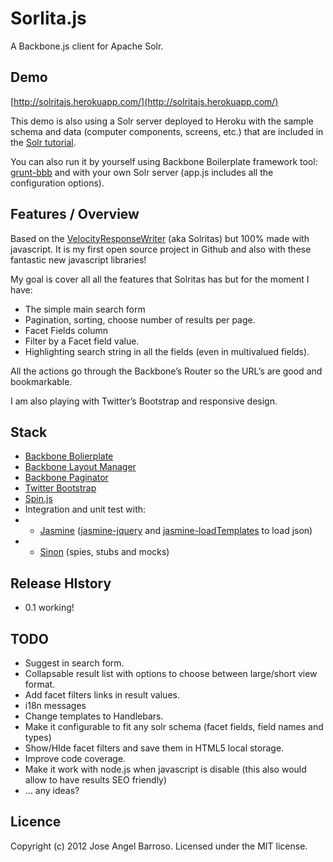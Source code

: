 Sorlita.js
==========

A Backbone.js client for Apache Solr. 

## Demo

[http://solritajs.herokuapp.com/](http://solritajs.herokuapp.com/)

This demo is also using a Solr server deployed to Heroku with the sample schema and data (computer components, screens, etc.) that are included in the [Solr tutorial](http://lucene.apache.org/solr/4_0_0/tutorial.html).

You can also run it by yourself using Backbone Boilerplate framework tool: [grunt-bbb](http://github.com/backbone-boilerplate/grunt-bbb) and with your own Solr server (app.js includes all the configuration options).

## Features / Overview

Based on the [VelocityResponseWriter](http://wiki.apache.org/solr/VelocityResponseWriter) (aka Solritas) but 100% made with javascript. It is my first open source project in Github and also with these fantastic new javascript libraries! 

My goal is cover all all the features that Solritas has but for the moment I have:
* The simple main search form
* Pagination, sorting, choose number of results per page.
* Facet Fields column
* Filter by a Facet field value.
* Highlighting search string in all the fields (even in multivalued fields).

All the actions go through the Backbone’s Router so the URL’s are good and bookmarkable.

I am also playing with Twitter’s Bootstrap and responsive design.

## Stack

* [Backbone Bolierplate](https://github.com/backbone-boilerplate/)
* [Backbone Layout Manager](https://github.com/tbranyen/backbone.layoutmanager)
* [Backbone Paginator](https://github.com/addyosmani/backbone.paginator)
* [Twitter Bootstrap](http://twitter.github.com/bootstrap/)
* [Spin.js](https://github.com/fgnass/spin.js)
* Integration and unit test with:
* * [Jasmine](http://pivotal.github.com/jasmine/) ([jasmine-jquery](https://github.com/velesin/jasmine-jquery) and  [jasmine-loadTemplates](https://gist.github.com/1359867) to load json)
* * [Sinon](http://sinonjs.org/) (spies, stubs and mocks)

## Release HIstory

* 0.1 working!

## TODO

* Suggest in search form.
* Collapsable result list with options to choose between large/short view format.
* Add facet filters links in result values.
* i18n messages
* Change templates to Handlebars.
* Make it configurable to fit any solr schema (facet fields, field names and types) 
* Show/HIde facet filters and save them in HTML5 local storage.
* Improve code coverage.
* Make it work with node.js when javascript is disable (this also would allow to have results SEO friendly)
* … any ideas?

## Licence

Copyright (c) 2012 Jose Angel Barroso.
Licensed under the MIT license.
